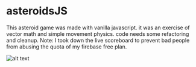 # asteroidsJS

This asteroid game was made with vanilla javascript. it was an exercise of vector math and simple movement physics. code needs some refactoring and cleanup.
Note: I took down the live scoreboard to prevent bad people from abusing the quota of my firebase free plan.

![alt text](https://raw.githubusercontent.com/ifariat/asteroidsJS/master/preview.png)


